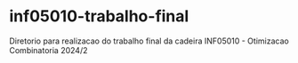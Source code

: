 # inf05010-trabalho-final
Diretorio para realizacao do trabalho final da cadeira INF05010 - Otimizacao Combinatoria 2024/2
